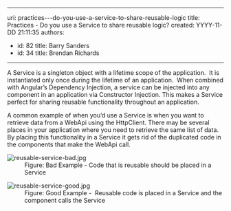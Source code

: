 

---
uri: practices---do-you-use-a-service-to-share-reusable-logic
title: Practices - Do you use a Service to share reusable logic?
created: YYYY-11-DD 21:11:35
authors:
  - id: 82
    title: Barry Sanders
  - id: 34
    title: Brendan Richards
---




<span class='intro'> <p>​A Service is a singleton object with a lifetime scope of the application.&#160; It is instantiated only once during the lifetime of an application.&#160; When combined with Angular’s Dependency Injection, a service can be injected into any component in an application via Constructor Injection. This makes a Service perfect for sharing reusable functionality throughout an application.<br></p> </span>

<p>A common example of when you’d use a Service is when you want to retrieve data from a WebApi using the HttpClient. There may be several places in your application where you need to retrieve the same list of data. By placing this functionality in a Service it gets rid of the duplicated code in the components that make the WebApi call. <br></p><dl class="badImage"><dt><img src="/PublishingImages/reusable-service-bad.jpg" alt="reusable-service-bad.jpg" /></dt><dd>Figure&#58; Bad Example - Code that is reusable should be placed in a Service</dd></dl><dl class="goodImage"><dt><img src="/PublishingImages/reusable-service-good.jpg" alt="reusable-service-good.jpg" /></dt><dd>Figure&#58; Good Example - ​ Reusable code is placed in a Service and the component calls the Service</dd></dl>


